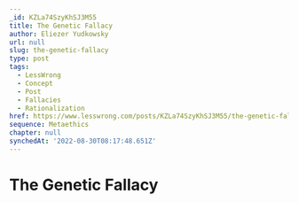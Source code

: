 ```yaml
---
_id: KZLa74SzyKhSJ3M55
title: The Genetic Fallacy
author: Eliezer Yudkowsky
url: null
slug: the-genetic-fallacy
type: post
tags:
  - LessWrong
  - Concept
  - Post
  - Fallacies
  - Rationalization
href: https://www.lesswrong.com/posts/KZLa74SzyKhSJ3M55/the-genetic-fallacy
sequence: Metaethics
chapter: null
synchedAt: '2022-08-30T08:17:48.651Z'
---
```


# The Genetic Fallacy
